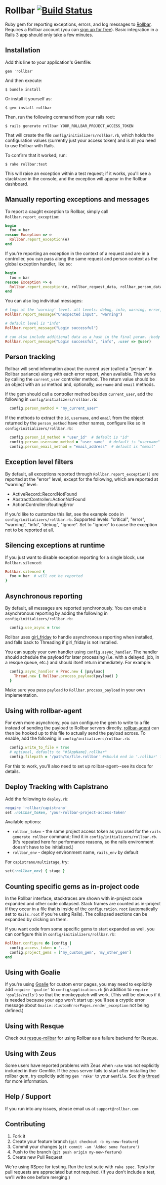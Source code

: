 # Rollbar [![Build Status](https://secure.travis-ci.org/rollbar/rollbar-gem.png?branch=master)](https://travis-ci.org/rollbar/rollbar-gem)

Ruby gem for reporting exceptions, errors, and log messages to [Rollbar](https://rollbar.com). Requires a Rollbar account (you can [sign up for free](https://rollbar.com/signup)). Basic integration in a Rails 3 app should only take a few minutes.

## Installation

Add this line to your application's Gemfile:

    gem 'rollbar'

And then execute:

    $ bundle install

Or install it yourself as:

    $ gem install rollbar

Then, run the following command from your rails root:

    $ rails generate rollbar YOUR_ROLLBAR_PROJECT_ACCESS_TOKEN

That will create the file `config/initializers/rollbar.rb`, which holds the configuration values (currently just your access token) and is all you need to use Rollbar with Rails.

To confirm that it worked, run:

    $ rake rollbar:test

This will raise an exception within a test request; if it works, you'll see a stacktrace in the console, and the exception will appear in the Rollbar dashboard.

## Manually reporting exceptions and messages

To report a caught exception to Rollbar, simply call `Rollbar.report_exception`:

```ruby
begin
  foo = bar
rescue Exception => e
  Rollbar.report_exception(e)
end
```

If you're reporting an exception in the context of a request and are in a controller, you can pass along the same request and person context as the global exception handler, like so:

```ruby
begin
  foo = bar
rescue Exception => e
  Rollbar.report_exception(e, rollbar_request_data, rollbar_person_data)
end
```

You can also log individual messages:

```ruby
# logs at the 'warning' level. all levels: debug, info, warning, error, critical
Rollbar.report_message("Unexpected input", "warning")

# default level is "info"
Rollbar.report_message("Login successful")

# can also include additional data as a hash in the final param. :body is reserved.
Rollbar.report_message("Login successful", "info", :user => @user)
```


## Person tracking

Rollbar will send information about the current user (called a "person" in Rollbar parlance) along with each error report, when available. This works by calling the `current_user` controller method. The return value should be an object with an `id` method and, optionally, `username` and `email` methods.

If the gem should call a controller method besides `current_user`, add the following in `config/initializers/rollbar.rb`:

```ruby
  config.person_method = "my_current_user"
```

If the methods to extract the `id`, `username`, and `email` from the object returned by the `person_method` have other names, configure like so in `config/initializers/rollbar.rb`:

```ruby
  config.person_id_method = "user_id"  # default is "id"
  config.person_username_method = "user_name"  # default is "username"
  config.person_email_method = "email_address"  # default is "email"
```


## Exception level filters

By default, all exceptions reported through `Rollbar.report_exception()` are reported at the "error" level, except for the following, which are reported at "warning" level:

- ActiveRecord::RecordNotFound
- AbstractController::ActionNotFound
- ActionController::RoutingError

If you'd like to customize this list, see the example code in `config/initializers/rollbar.rb`. Supported levels: "critical", "error", "warning", "info", "debug", "ignore". Set to "ignore" to cause the exception not to be reported at all.


## Silencing exceptions at runtime

If you just want to disable exception reporting for a single block, use `Rollbar.silenced`:

```ruby
Rollbar.silenced {
  foo = bar  # will not be reported
}
```


## Asynchronous reporting

By default, all messages are reported synchronously. You can enable asynchronous reporting by adding the following in `config/initializers/rollbar.rb`:

```ruby
  config.use_async = true
```

Rollbar uses [girl_friday](https://github.com/mperham/girl_friday) to handle asynchronous reporting when installed, and falls back to Threading if girl_friday is not installed.

You can supply your own handler using `config.async_handler`. The handler should schedule the payload for later processing (i.e. with a delayed_job, in a resque queue, etc.) and should itself return immediately. For example:

```ruby
  config.async_handler = Proc.new { |payload|
    Thread.new { Rollbar.process_payload(payload) }
  }
```

Make sure you pass `payload` to `Rollbar.process_payload` in your own implementation.


## Using with rollbar-agent

For even more asynchrony, you can configure the gem to write to a file instead of sending the payload to Rollbar servers directly. [rollbar-agent](https://github.com/rollbar/rollbar-agent) can then be hooked up to this file to actually send the payload across. To enable, add the following in `config/initializers/rollbar.rb`:

```ruby
  config.write_to_file = true
  # optional, defaults to "#{AppName}.rollbar"
  config.filepath = '/path/to/file.rollbar' #should end in '.rollbar' for use with rollbar-agent
```

For this to work, you'll also need to set up rollbar-agent--see its docs for details.


## Deploy Tracking with Capistrano

Add the following to `deploy.rb`:

```ruby
require 'rollbar/capistrano'
set :rollbar_token, 'your-rollbar-project-access-token'
```

Available options:

- `rollbar_token` - the same project access token as you used for the `rails generate rollbar` command; find it in `config/initializers/rollbar.rb`. (It's repeated here for performance reasons, so the rails environment doesn't have to be initialized.)
- `rollbar_env` - deploy environment name, `rails_env` by default

For `capistrano/multistage`, try:

```ruby
set(:rollbar_env) { stage }
```


## Counting specific gems as in-project code

In the Rollbar interface, stacktraces are shown with in-project code expanded and other code collapsed. Stack frames are counted as in-project if they occur in a file that is inside of the `configuration.root` (automatically set to `Rails.root` if you're using Rails). The collapsed sections can be expanded by clicking on them.

If you want code from some specific gems to start expanded as well, you can configure this in `config/initializers/rollbar.rb`:

```ruby
Rollbar.configure do |config |
  config.access_token = '...'
  config.project_gems = ['my_custom_gem', 'my_other_gem']
end
```


## Using with Goalie

If you're using [Goalie](https://github.com/obvio171/goalie) for custom error pages, you may need to explicitly add `require 'goalie'` to `config/application.rb` (in addition to `require 'goalie/rails'`) so that the monkeypatch will work. (This will be obvious if it is needed because your app won't start up: you'll see a cryptic error message about `Goalie::CustomErrorPages.render_exception` not being defined.)


## Using with Resque

Check out [resque-rollbar](https://github.com/CrowdFlower/resque-rollbar) for using Rollbar as a failure backend for Resque.


## Using with Zeus

Some users have reported problems with Zeus when `rake` was not explicitly included in their Gemfile. If the zeus server fails to start after installing the rollbar gem, try explicitly adding `gem 'rake'` to your `Gemfile`. See [this thread](https://github.com/rollbar/rollbar-gem/issues/30) for more information. 


## Help / Support

If you run into any issues, please email us at `support@rollbar.com`


## Contributing

1. Fork it
2. Create your feature branch (`git checkout -b my-new-feature`)
3. Commit your changes (`git commit -am 'Added some feature'`)
4. Push to the branch (`git push origin my-new-feature`)
5. Create new Pull Request

We're using RSpec for testing. Run the test suite with `rake spec`. Tests for pull requests are appreciated but not required. (If you don't include a test, we'll write one before merging.)

